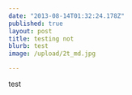 ```yaml
---
date: "2013-08-14T01:32:24.178Z"
published: true
layout: post
title: testing not
blurb: test
image: /upload/2t_md.jpg

---
```


test
